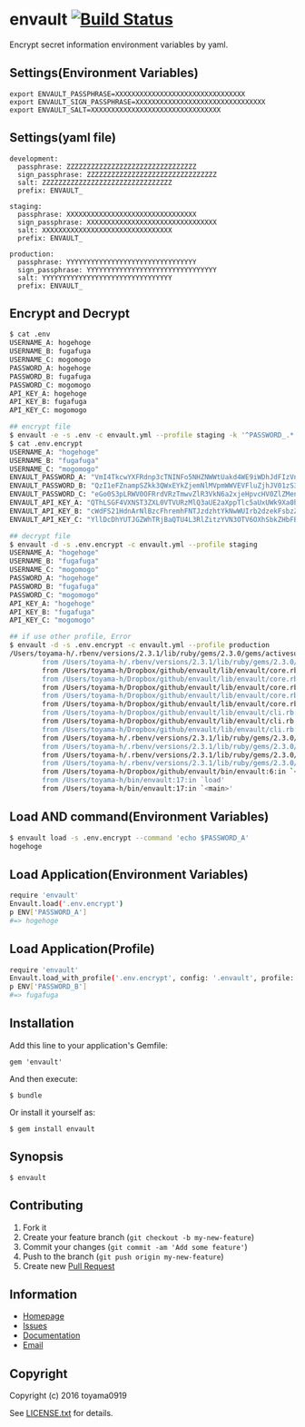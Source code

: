 # envault [![Build Status](https://secure.travis-ci.org/toyama0919/envault.png?branch=master)](http://travis-ci.org/toyama0919/envault)

Encrypt secret information environment variables by yaml.

## Settings(Environment Variables)
```
export ENVAULT_PASSPHRASE=XXXXXXXXXXXXXXXXXXXXXXXXXXXXXXXX
export ENVAULT_SIGN_PASSPHRASE=XXXXXXXXXXXXXXXXXXXXXXXXXXXXXXXX
export ENVAULT_SALT=XXXXXXXXXXXXXXXXXXXXXXXXXXXXXXXX
```

## Settings(yaml file)
```
development:
  passphrase: ZZZZZZZZZZZZZZZZZZZZZZZZZZZZZZZZ
  sign_passphrase: ZZZZZZZZZZZZZZZZZZZZZZZZZZZZZZZZ
  salt: ZZZZZZZZZZZZZZZZZZZZZZZZZZZZZZZZ
  prefix: ENVAULT_

staging:
  passphrase: XXXXXXXXXXXXXXXXXXXXXXXXXXXXXXXX
  sign_passphrase: XXXXXXXXXXXXXXXXXXXXXXXXXXXXXXXX
  salt: XXXXXXXXXXXXXXXXXXXXXXXXXXXXXXXX
  prefix: ENVAULT_

production:
  passphrase: YYYYYYYYYYYYYYYYYYYYYYYYYYYYYYYY
  sign_passphrase: YYYYYYYYYYYYYYYYYYYYYYYYYYYYYYYY
  salt: YYYYYYYYYYYYYYYYYYYYYYYYYYYYYYYY
  prefix: ENVAULT_
```

## Encrypt and Decrypt
```bash
$ cat .env
USERNAME_A: hogehoge
USERNAME_B: fugafuga
USERNAME_C: mogomogo
PASSWORD_A: hogehoge
PASSWORD_B: fugafuga
PASSWORD_C: mogomogo
API_KEY_A: hogehoge
API_KEY_B: fugafuga
API_KEY_C: mogomogo

## encrypt file
$ envault -e -s .env -c envault.yml --profile staging -k '^PASSWORD_.*' '^API_KEY_.*' > .env.encrypt
$ cat .env.encrypt
USERNAME_A: "hogehoge"
USERNAME_B: "fugafuga"
USERNAME_C: "mogomogo"
ENVAULT_PASSWORD_A: "VmI4TkcwYXFRdnp3cTNINFo5NHZNWWtUakd4WE9iWDhJdFIzVnQydXlMaz0tLU5CS2JONW1FalorMGxsOGxUYmpXUFE9PQ==--3e301c251f5a7cf0e6280daa3bc14cc04c2cbff492758028c9e5fd6ddc72660e"
ENVAULT_PASSWORD_B: "QzI1eFZnampSZkk3QWxEYkZjemNlMVpmWWVEVFluZjhJV01zS3JKNUlvST0tLUNvWDdNWVFGMUMwVGEvaTNFMkJVU2c9PQ==--d58c39f5e71b382f2d2778e8c02c58339ed330e0dc31067ed6544fcb94397700"
ENVAULT_PASSWORD_C: "eGo0S3pLRWV0OFRrdVRzTmwvZlR3VkN6a2xjeHpvcHV0ZlZMenNOUm1Wbz0tLS80WjFuRzQrQ29uSU5SbDBSOGUyRlE9PQ==--7c2342c9533b70af50be5cf1dd12aa66f595263ea4c8aa347b185a7a8e57fb3c"
ENVAULT_API_KEY_A: "QThLSGF4VXNST3ZXL0VTVURzMlQ3aUE2aXppTlc5aUxUWk9Xa0hXS25NYz0tLTAxWlI0OU0zdnZXUG1MdmtYY2FZK0E9PQ==--fff50bafac593d6c50da369f1e040e0f6db8623299078ccda029bbeed12a93c7"
ENVAULT_API_KEY_B: "cWdFS21HdnArNlBzcFhremhFNTJzdzhtYkNwWUIrb2dzekFsbzZxQjRsQT0tLWZUZTdpYW1Bc2xqRXcvMjB4eDRNc1E9PQ==--edb6d0bace9f1cd4c9eeef0a9289d43fd6724625e601aa46e9ebb12f6405efb6"
ENVAULT_API_KEY_C: "YllDcDhYUTJGZWhTRjBaQTU4L3RlZitzYVN3OTV6OXhSbkZHbFBWaWF3cz0tLVo1MGFZVkNWQ3g2UXdwRlBFaW43MWc9PQ==--fd0642530754f235856f9ebba252bb34156666498433e05c2ce29573aad6ec69"

## decrypt file
$ envault -d -s .env.encrypt -c envault.yml --profile staging
USERNAME_A: "hogehoge"
USERNAME_B: "fugafuga"
USERNAME_C: "mogomogo"
PASSWORD_A: "hogehoge"
PASSWORD_B: "fugafuga"
PASSWORD_C: "mogomogo"
API_KEY_A: "hogehoge"
API_KEY_B: "fugafuga"
API_KEY_C: "mogomogo"

## if use other profile, Error
$ envault -d -s .env.encrypt -c envault.yml --profile production                                                                                            1 ↵
/Users/toyama-h/.rbenv/versions/2.3.1/lib/ruby/gems/2.3.0/gems/activesupport-4.2.5/lib/active_support/message_verifier.rb:49:in `verify': ActiveSupport::MessageVerifier::InvalidSignature (ActiveSupport::MessageVerifier::InvalidSignature)
        from /Users/toyama-h/.rbenv/versions/2.3.1/lib/ruby/gems/2.3.0/gems/activesupport-4.2.5/lib/active_support/message_encryptor.rb:64:in `decrypt_and_verify'
        from /Users/toyama-h/Dropbox/github/envault/lib/envault/core.rb:51:in `block in decrypt_process'
        from /Users/toyama-h/Dropbox/github/envault/lib/envault/core.rb:49:in `each'
        from /Users/toyama-h/Dropbox/github/envault/lib/envault/core.rb:49:in `map'
        from /Users/toyama-h/Dropbox/github/envault/lib/envault/core.rb:49:in `decrypt_process'
        from /Users/toyama-h/Dropbox/github/envault/lib/envault/core.rb:44:in `decrypt_yaml'
        from /Users/toyama-h/Dropbox/github/envault/lib/envault/cli.rb:74:in `block in decrypt_file'
        from /Users/toyama-h/Dropbox/github/envault/lib/envault/cli.rb:73:in `each'
        from /Users/toyama-h/Dropbox/github/envault/lib/envault/cli.rb:73:in `decrypt_file'
        from /Users/toyama-h/.rbenv/versions/2.3.1/lib/ruby/gems/2.3.0/gems/thor-0.19.1/lib/thor/command.rb:27:in `run'
        from /Users/toyama-h/.rbenv/versions/2.3.1/lib/ruby/gems/2.3.0/gems/thor-0.19.1/lib/thor/invocation.rb:126:in `invoke_command'
        from /Users/toyama-h/.rbenv/versions/2.3.1/lib/ruby/gems/2.3.0/gems/thor-0.19.1/lib/thor.rb:359:in `dispatch'
        from /Users/toyama-h/.rbenv/versions/2.3.1/lib/ruby/gems/2.3.0/gems/thor-0.19.1/lib/thor/base.rb:440:in `start'
        from /Users/toyama-h/Dropbox/github/envault/bin/envault:6:in `<top (required)>'
        from /Users/toyama-h/bin/envault:17:in `load'
        from /Users/toyama-h/bin/envault:17:in `<main>'
```

## Load AND command(Environment Variables)
```bash
$ envault load -s .env.encrypt --command 'echo $PASSWORD_A'
hogehoge
```

## Load Application(Environment Variables)
```bash
require 'envault'
Envault.load('.env.encrypt')
p ENV['PASSWORD_A']
#=> hogehoge
```

## Load Application(Profile)
```bash
require 'envault'
Envault.load_with_profile('.env.encrypt', config: '.envault', profile: 'staging')
p ENV['PASSWORD_B']
#=> fugafuga
```

## Installation

Add this line to your application's Gemfile:

    gem 'envault'

And then execute:

    $ bundle

Or install it yourself as:

    $ gem install envault

## Synopsis

    $ envault

## Contributing

1. Fork it
2. Create your feature branch (`git checkout -b my-new-feature`)
3. Commit your changes (`git commit -am 'Add some feature'`)
4. Push to the branch (`git push origin my-new-feature`)
5. Create new [Pull Request](../../pull/new/master)

## Information

* [Homepage](https://github.com/toyama0919/envault)
* [Issues](https://github.com/toyama0919/envault/issues)
* [Documentation](http://rubydoc.info/gems/envault/frames)
* [Email](mailto:toyama0919@gmail.com)

## Copyright

Copyright (c) 2016 toyama0919

See [LICENSE.txt](../LICENSE.txt) for details.
